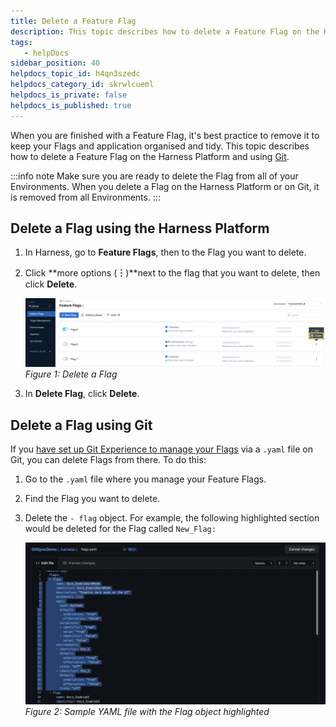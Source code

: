 ```yaml
---
title: Delete a Feature Flag
description: This topic describes how to delete a Feature Flag on the Harness Platform and using Git. When you are finished with a Feature Flag, it's best practice to remove it to keep your Flags and application organised and tidy.
tags: 
   - helpDocs
sidebar_position: 40
helpdocs_topic_id: h4qn3szedc
helpdocs_category_id: skrwlcueml
helpdocs_is_private: false
helpdocs_is_published: true
---
```


When you are finished with a Feature Flag, it's best practice to remove it to keep your Flags and application organised and tidy. This topic describes how to delete a Feature Flag on the Harness Platform and using [Git](../manage-featureflags-in-git-repos.md).

:::info note
 Make sure you are ready to delete the Flag from all of your Environments. When you delete a Flag on the Harness Platform or on Git, it is removed from all Environments.
:::

## Delete a Flag using the Harness Platform

1. In Harness, go to **Feature Flags**, then to the Flag you want to delete.
2. Click **more options (****︙****)**next to the flag that you want to delete, then click **Delete**.

   ![A screenshot showing the Delete button for deleting a Flag on the Harness Platform.](./static/4-delete-a-feature-flag-03.png)
   *Figure 1: Delete a Flag*

3. In **Delete Flag**, click **Delete**.


## Delete a Flag using Git


If you [have set up Git Experience to manage your Flags](../manage-featureflags-in-git-repos.md) via a `.yaml` file on Git, you can delete Flags from there. To do this:


1. Go to the `.yaml` file where you manage your Feature Flags.
2. Find the Flag you want to delete.
3. Delete the `- flag` object. For example, the following highlighted section would be deleted for the Flag called `New_Flag:`

   ![The .yaml file on Github. The flag object is highlighed for deletion. ](./static/4-delete-a-feature-flag-04.png)
   *Figure 2: Sample YAML file with the Flag object highlighted*


